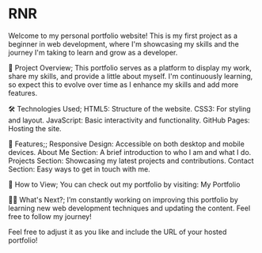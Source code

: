 # RNR
Welcome to my personal portfolio website! This is my first project as a beginner in web development, where I'm showcasing my skills and the journey I'm taking to learn and grow as a developer.

🚀 Project Overview;
This portfolio serves as a platform to display my work, share my skills, and provide a little about myself. I'm continuously learning, so expect this to evolve over time as I enhance my skills and add more features.

🛠️ Technologies Used;
HTML5: Structure of the website.
CSS3: For styling and layout.
JavaScript: Basic interactivity and functionality.
GitHub Pages: Hosting the site.


🌟 Features;;
Responsive Design: Accessible on both desktop and mobile devices.
About Me Section: A brief introduction to who I am and what I do.
Projects Section: Showcasing my latest projects and contributions.
Contact Section: Easy ways to get in touch with me.


🔧 How to View;
You can check out my portfolio by visiting: My Portfolio


👨‍💻 What's Next?;
I’m constantly working on improving this portfolio by learning new web development techniques and updating the content. Feel free to follow my journey!


Feel free to adjust it as you like and include the URL of your hosted portfolio!






